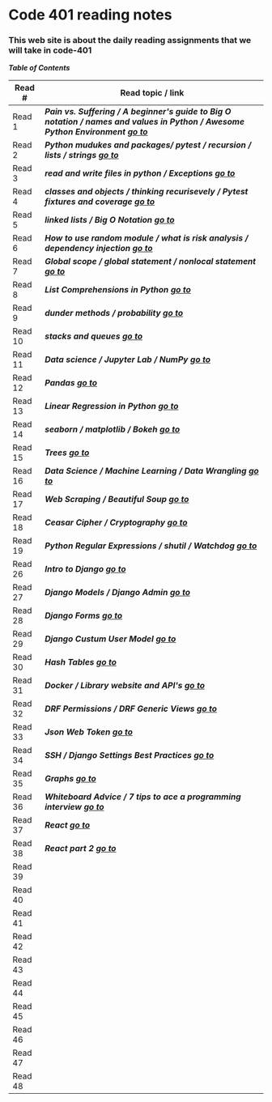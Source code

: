 # Code 401 reading notes
### This web site is about the daily reading assignments that we will take in code-401  

***Table of Contents***

Read #    |    Read topic / link
------    | ------------------
Read 1    | ***Pain vs. Suffering / A beginner's guide to Big O notation / names and values in Python / Awesome Python Environment         [go to]( https://osama-yousef.github.io/Code-401-reading-notes/class-01 )***
Read 2    | ***Python mudukes and packages/ pytest / recursion / lists / strings   [go to]( https://osama-yousef.github.io/Code-401-reading-notes/class-02 )***
Read 3    | ***read and write files in python / Exceptions   [go to]( https://osama-yousef.github.io/Code-401-reading-notes/class-03 )***
Read 4    | ***classes and objects / thinking recurisevely / Pytest fixtures and coverage   [go to]( https://osama-yousef.github.io/Code-401-reading-notes/class-04 )***
Read 5    | ***linked lists / Big O Notation   [go to]( https://osama-yousef.github.io/Code-401-reading-notes/class-05 )***
Read 6    | ***How to use random module / what is risk analysis / dependency injection  [go to]( https://osama-yousef.github.io/Code-401-reading-notes/class-06 )***
Read 7    | ***Global scope / global statement / nonlocal statement  [go to]( https://osama-yousef.github.io/Code-401-reading-notes/class-07 )***
Read 8    | ***List Comprehensions in Python  [go to]( https://osama-yousef.github.io/Code-401-reading-notes/class-08 )***
Read 9    | ***dunder methods / probability  [go to]( https://osama-yousef.github.io/Code-401-reading-notes/class-09 )***
Read 10   | ***stacks and queues [go to]( https://osama-yousef.github.io/Code-401-reading-notes/class-10 )***
Read 11   | ***Data science / Jupyter Lab / NumPy  [go to]( https://osama-yousef.github.io/Code-401-reading-notes/class-11 )***
Read 12   | ***Pandas  [go to]( https://osama-yousef.github.io/Code-401-reading-notes/class-12)***
Read 13   | ***Linear Regression in Python  [go to]( https://osama-yousef.github.io/Code-401-reading-notes/class-13)***
Read 14   | ***seaborn / matplotlib / Bokeh  [go to]( https://osama-yousef.github.io/Code-401-reading-notes/class-14)***
Read 15   | ***Trees  [go to]( https://osama-yousef.github.io/Code-401-reading-notes/class-15)***
Read 16   | ***Data Science / Machine Learning / Data Wrangling  [go to]( https://osama-yousef.github.io/Code-401-reading-notes/class-16)***
Read 17   | ***Web Scraping / Beautiful Soup  [go to]( https://osama-yousef.github.io/Code-401-reading-notes/class-17)***
Read 18   | ***Ceasar Cipher / Cryptography  [go to]( https://osama-yousef.github.io/Code-401-reading-notes/class-18)***
Read 19   | ***Python Regular Expressions / shutil / Watchdog  [go to]( https://osama-yousef.github.io/Code-401-reading-notes/class-19)***
Read 26   | ***Intro to Django  [go to]( https://osama-yousef.github.io/Code-401-reading-notes/class-26)***
Read 27   | ***Django Models / Django Admin  [go to]( https://osama-yousef.github.io/Code-401-reading-notes/class-27)***
Read 28   | ***Django Forms  [go to]( https://osama-yousef.github.io/Code-401-reading-notes/class-28)***
Read 29   | ***Django Custum User Model  [go to]( https://osama-yousef.github.io/Code-401-reading-notes/class-29)***
Read 30   | ***Hash Tables  [go to]( https://osama-yousef.github.io/Code-401-reading-notes/class-30)***
Read 31   | ***Docker / Library website and API's  [go to]( https://osama-yousef.github.io/Code-401-reading-notes/class-31)***
Read 32   | ***DRF Permissions / DRF Generic Views  [go to]( https://osama-yousef.github.io/Code-401-reading-notes/class-32)***
Read 33   | ***Json Web Token  [go to]( https://osama-yousef.github.io/Code-401-reading-notes/class-33)***
Read 34   | ***SSH / Django Settings Best Practices  [go to]( https://osama-yousef.github.io/Code-401-reading-notes/class-34)***
Read 35   | ***Graphs  [go to]( https://osama-yousef.github.io/Code-401-reading-notes/class-35)***
Read 36   | ***Whiteboard Advice / 7 tips to ace a programming interview  [go to]( https://osama-yousef.github.io/Code-401-reading-notes/class-36)***
Read 37   | ***React [go to]( https://osama-yousef.github.io/Code-401-reading-notes/class-37)***
Read 38   | ***React part 2 [go to]( https://osama-yousef.github.io/Code-401-reading-notes/class-38)***
Read 39   | 
Read 40   | 
Read 41   |
Read 42   | 
Read 43   | 
Read 44   | 
Read 45   | 
Read 46   | 
Read 47   | 
Read 48   | 
